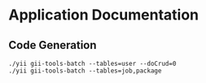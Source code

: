 # Application Documentation

## Code Generation

```
./yii gii-tools-batch --tables=user --doCrud=0
./yii gii-tools-batch --tables=job,package
```
